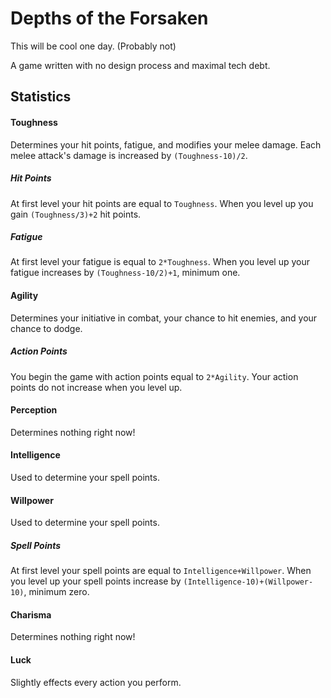 Depths of the Forsaken
======================

This will be cool one day. (Probably not)

A game written with no design process and maximal tech debt.

## Statistics

#### Toughness
Determines your hit points, fatigue, and modifies your melee damage.
Each melee attack's damage is increased by `(Toughness-10)/2`.
##### Hit Points
At first level your hit points are equal to `Toughness`.
When you level up you gain `(Toughness/3)+2` hit points.
##### Fatigue
At first level your fatigue is equal to `2*Toughness`.
When you level up your fatigue increases by `(Toughness-10/2)+1`, minimum one.

#### Agility
Determines your initiative in combat, your chance to hit enemies, and your chance to dodge.
##### Action Points
You begin the game with action points equal to `2*Agility`.
Your action points do not increase when you level up.

#### Perception
Determines nothing right now!

#### Intelligence
Used to determine your spell points.

#### Willpower
Used to determine your spell points.
##### Spell Points
At first level your spell points are equal to `Intelligence+Willpower`.
When you level up your spell points increase by `(Intelligence-10)+(Willpower-10)`, minimum zero.

#### Charisma
Determines nothing right now!

#### Luck
Slightly effects every action you perform.
